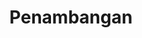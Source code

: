 ---
id: 8
title : Penambangan
linkurl: https://drive.google.com/drive/folders/1B8TmHJu54_PBbC26reasHQDqFY1SyIm-?usp=sharing
fitur : aspekpajak
createdTime : 31/07/2019
modifiedTime : 06/01/2020
topik: Versi Lengkap
img: digging.png
---